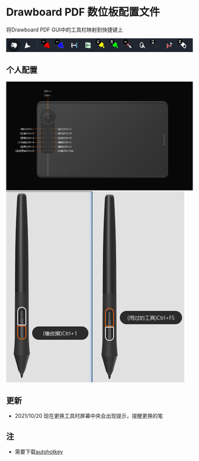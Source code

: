 # Drawboard PDF 数位板配置文件
将Drawboard PDF GUI中的工具栏映射到快捷键上

![](./img/tools.png)


## 个人配置
![](./img/swb.png)
![](./img/pen.png)

## 更新
- 2021/10/20 现在更换工具时屏幕中央会出现提示，提醒更换的笔

## 注
- 需要下载[autohotkey](https://www.autohotkey.com/)


